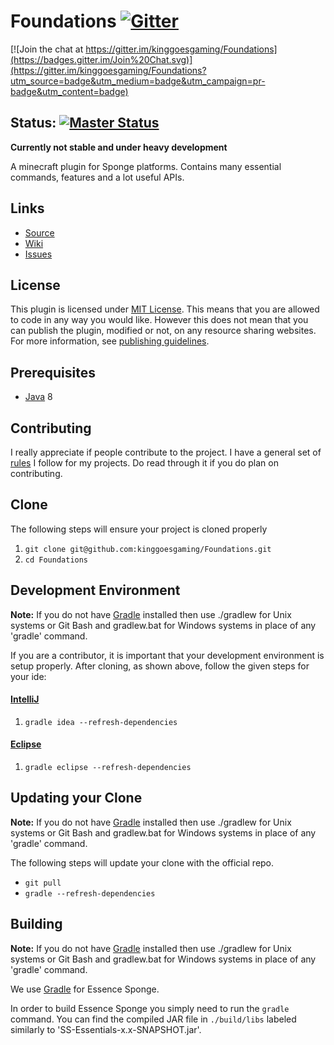Foundations [![Gitter]](https://gitter.im/kinggoesgaming/Foundations?utm_source=badge&utm_medium=badge&utm_campaign=pr-badge)
=============================================================================================================================

[![Join the chat at https://gitter.im/kinggoesgaming/Foundations](https://badges.gitter.im/Join%20Chat.svg)](https://gitter.im/kinggoesgaming/Foundations?utm_source=badge&utm_medium=badge&utm_campaign=pr-badge&utm_content=badge)

## Status: [![Master Status]](https://travis-ci.org/kinggoesgaming/Foundations)

**Currently not stable and under heavy development**

A minecraft plugin for Sponge platforms.
Contains many essential commands, features and a lot useful APIs.

## Links ##
* [Source]
* [Wiki]
* [Issues]

## License ##
This plugin is licensed under [MIT License].
This means that you are allowed to code in any way you would like.
However this does not mean that you can publish the plugin, modified or not, on any resource sharing websites.
For more information, see [publishing guidelines].

## Prerequisites ##
* [Java] 8

## Contributing ##
I really appreciate if people contribute to the project.
I have a general set of [rules] I follow for my projects.
Do read through it if you do plan on contributing.

## Clone ##
The following steps will ensure your project is cloned properly

1. `git clone git@github.com:kinggoesgaming/Foundations.git`
2. `cd Foundations`

## Development Environment ##
__Note:__ If you do not have [Gradle] installed then use ./gradlew for Unix systems or Git Bash and gradlew.bat for
Windows systems in place of any 'gradle' command.

If you are a contributor, it is important that your development environment is setup properly. After cloning, as shown 
above, follow the given steps for your ide:

#### [IntelliJ]

1. `gradle idea --refresh-dependencies`

#### [Eclipse]

1. `gradle eclipse --refresh-dependencies`

## Updating your Clone ##
__Note:__ If you do not have [Gradle] installed then use ./gradlew for Unix systems or Git Bash and gradlew.bat for
Windows systems in place of any 'gradle' command.

The following steps will update your clone with the official repo.

* `git pull`
* `gradle --refresh-dependencies`

## Building
__Note:__ If you do not have [Gradle] installed then use ./gradlew for Unix systems or Git Bash and gradlew.bat for
Windows systems in place of any 'gradle' command.

We use [Gradle] for Essence Sponge.

In order to build Essence Sponge you simply need to run the `gradle` command.
You can find the compiled JAR file in `./build/libs` labeled similarly to 'SS-Essentials-x.x-SNAPSHOT.jar'.

[Gitter]: https://badges.gitter.im/Join%20Chat.svg
[Master Status]: https://travis-ci.org/kinggoesgaming/Foundations.svg?branch=master
[Source]: https://github.com/kinggoesgaming/Foundations
[Wiki]: https://github.com/kinggoesgaming/Foundations/wiki
[Issues]: https://github.com/kinggoesgaming/Foundations/issues
[MIT License]: https://tldrlegal.com/license/mit-license
[publishing guidelines]: Publishing.md
[Java]: http://www.oracle.com/technetwork/java/javase/downloads/jdk8-downloads-2133151.html
[rules]: Contributors.md
[IntelliJ]: https://www.jetbrains.com/idea/
[Eclipse]: https://www.eclipse.org/
[Gradle]: https://www.gradle.org/